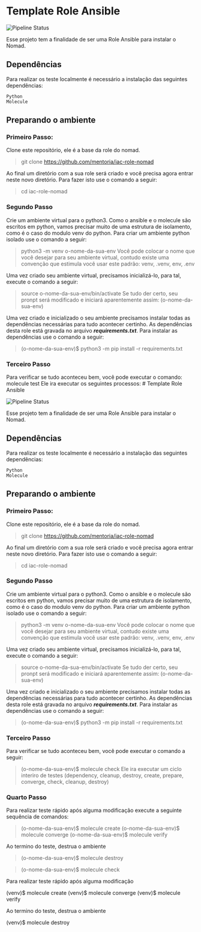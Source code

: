 # Template Role Ansible

![Pipeline Status](https://github.com/mentoriaiac/template-role-ansible/actions/workflows/ci.yml/badge.svg) 

Esse projeto tem a finalidade de ser uma Role Ansible para instalar o Nomad.

## Dependências

Para realizar os teste localmente é necessário a instalação das seguintes dependências:

    Python
    Molecule

## Preparando o ambiente

### Primeiro Passo:

Clone este repositório, ele é a base da role do nomad.
> git clone https://github.com/mentoria/iac-role-nomad

Ao final um diretório com a sua role será criado e você precisa agora entrar neste novo diretório. Para fazer isto use o comando a seguir:
> cd iac-role-nomad

### Segundo Passo
Crie um ambiente virtual para o python3. Como o ansible e o molecule são escritos em python, vamos precisar muito de uma estrutura de isolamento, como é o caso do modulo venv do python. Para criar um ambiente python isolado use o comando a seguir:
> python3 -m venv o-nome-da-sua-env
Você pode colocar o nome que você desejar para seu ambiente virtual, contudo existe uma convenção que estimula você usar este padrão: venv, .venv, env, .env

Uma vez criado seu ambiente virtual, precisamos inicializá-lo, para tal, execute o comando a seguir:
> source o-nome-da-sua-env/bin/activate
Se tudo der certo, seu pronpt será modificado e iniciará aparentemente assim:
> (o-nome-da-sua-env)

Uma vez criado e inicializado o seu ambiente precisamos instalar todas as dependências necessárias para tudo acontecer certinho. As dependências desta role está gravada no arquivo ***requirements.txt***. Para instalar as dependências use o comando a seguir:
> (o-nome-da-sua-env)$ python3 -m pip install -r requirements.txt

### Terceiro Passo
Para verificar se tudo aconteceu bem, você pode executar o comando: molecule test
Ele ira executar os seguintes processos: # Template Role Ansible

![Pipeline Status](https://github.com/mentoriaiac/template-role-ansible/actions/workflows/ci.yml/badge.svg) 

Esse projeto tem a finalidade de ser uma Role Ansible para instalar o Nomad.

## Dependências

Para realizar os teste localmente é necessário a instalação das seguintes dependências:

    Python
    Molecule

## Preparando o ambiente

### Primeiro Passo:

Clone este repositório, ele é a base da role do nomad.
> git clone https://github.com/mentoria/iac-role-nomad

Ao final um diretório com a sua role será criado e você precisa agora entrar neste novo diretório. Para fazer isto use o comando a seguir:
> cd iac-role-nomad

### Segundo Passo
Crie um ambiente virtual para o python3. Como o ansible e o molecule são escritos em python, vamos precisar muito de uma estrutura de isolamento, como é o caso do modulo venv do python. Para criar um ambiente python isolado use o comando a seguir:
> python3 -m venv o-nome-da-sua-env
Você pode colocar o nome que você desejar para seu ambiente virtual, contudo existe uma convenção que estimula você usar este padrão: venv, .venv, env, .env

Uma vez criado seu ambiente virtual, precisamos inicializá-lo, para tal, execute o comando a seguir:
> source o-nome-da-sua-env/bin/activate
Se tudo der certo, seu pronpt será modificado e iniciará aparentemente assim:
> (o-nome-da-sua-env)

Uma vez criado e inicializado o seu ambiente precisamos instalar todas as dependências necessárias para tudo acontecer certinho. As dependências desta role está gravada no arquivo ***requirements.txt***. Para instalar as dependências use o comando a seguir:
> (o-nome-da-sua-env)$ python3 -m pip install -r requirements.txt

### Terceiro Passo
Para verificar se tudo aconteceu bem, você pode executar o comando a seguir:
> (o-nome-da-sua-env)$ molecule check
Ele ira executar um ciclo interiro de testes (dependency, cleanup, destroy, create, prepare, converge, check, cleanup, destroy)

### Quarto Passo
Para realizar teste rápido após alguma modificação execute a seguinte sequência de comandos:

> (o-nome-da-sua-env)$ molecule create
> (o-nome-da-sua-env)$ molecule converge
> (o-nome-da-sua-env)$ molecule verify

Ao termino do teste, destrua o ambiente

> (o-nome-da-sua-env)$ molecule destroy


> (o-nome-da-sua-env)$ molecule check

Para realizar teste rápido após alguma modificação

(venv)$ molecule create
(venv)$ molecule converge
(venv)$ molecule verify

Ao termino do teste, destrua o ambiente

(venv)$ molecule destroy
